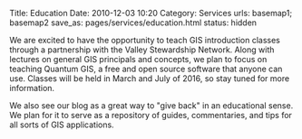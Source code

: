 Title: Education
Date: 2010-12-03 10:20
Category: Services
urls: basemap1; basemap2
save_as: pages/services/education.html
status: hidden

We are excited to have the opportunity to teach GIS introduction classes through a partnership with the Valley Stewardship Network.  Along with lectures on general GIS principals and concepts, we plan to focus on teaching Quantum GIS, a free and open source software that anyone can use. Classes will be held in March and July of 2016, so stay tuned for more information.

We also see our blog as a great way to "give back" in an educational sense. We plan for it to serve as a repository of guides, commentaries, and tips for all sorts of GIS applications.